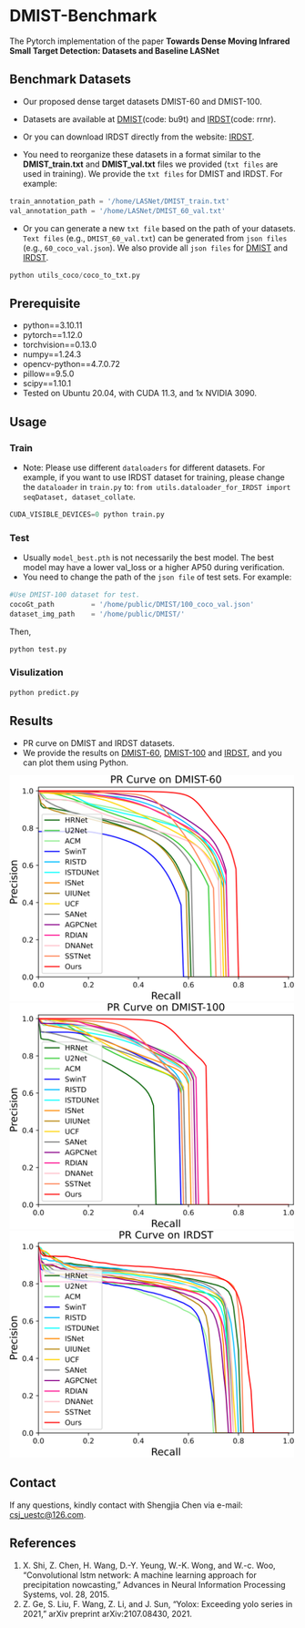 # DMIST-Benchmark

The Pytorch implementation of the paper **Towards Dense Moving Infrared Small Target Detection: Datasets and Baseline LASNet**


## Benchmark Datasets
- Our proposed dense target datasets DMIST-60 and DMIST-100.
- Datasets are available at [DMIST](https://pan.baidu.com/s/1nKzesU9Glv67qdMosmqyMQ?pwd=bu9t)(code: bu9t) and [IRDST](https://pan.baidu.com/s/1igjIT30uqfCKjLbmsMfoFw?pwd=rrnr)(code: rrnr).
- Or you can download IRDST directly from the website: [IRDST](https://xzbai.buaa.edu.cn/datasets.html). 

- You need to reorganize these datasets in a format similar to the **DMIST_train.txt** and **DMIST_val.txt** files we provided (`txt files` are used in training).  We provide the `txt files` for DMIST and IRDST.
For example:
```python
train_annotation_path = '/home/LASNet/DMIST_train.txt'
val_annotation_path = '/home/LASNet/DMIST_60_val.txt'
```
- Or you can generate a new `txt file` based on the path of your datasets. `Text files` (e.g., `DMIST_60_val.txt`) can be generated from `json files` (e.g., `60_coco_val.json`). We also provide all `json files` for [DMIST](https://pan.baidu.com/s/1nKzesU9Glv67qdMosmqyMQ?pwd=bu9t) and [IRDST](https://pan.baidu.com/s/1igjIT30uqfCKjLbmsMfoFw?pwd=rrnr).

``` python 
python utils_coco/coco_to_txt.py
```


## Prerequisite

* python==3.10.11
* pytorch==1.12.0
* torchvision==0.13.0
* numpy==1.24.3
* opencv-python==4.7.0.72
* pillow==9.5.0
* scipy==1.10.1
* Tested on Ubuntu 20.04, with CUDA 11.3, and 1x NVIDIA 3090.


## Usage

### Train
- Note: Please use different `dataloaders` for different datasets. For example, if you want to use IRDST dataset for training, please change the `dataloader` in `train.py` to: `from utils.dataloader_for_IRDST import seqDataset, dataset_collate`.
```python
CUDA_VISIBLE_DEVICES=0 python train.py
```

### Test
- Usually `model_best.pth` is not necessarily the best model. The best model may have a lower val_loss or a higher AP50 during verification.
- You need to change the path of the `json file` of test sets. For example:
```python
#Use DMIST-100 dataset for test.
cocoGt_path         = '/home/public/DMIST/100_coco_val.json'
dataset_img_path    = '/home/public/DMIST/'
```
Then, 
```python
python test.py
```

### Visulization
```python
python predict.py
```

## Results

- PR curve on DMIST and IRDST datasets.
- We provide the results on [DMIST-60](./results/DMIST-60),  [DMIST-100](./results/DMIST-100) and [IRDST](./results/IRDST), and you can plot them using Python.

<img src="/readme/PR1.png" width="500px">
<img src="/readme/PR2.png" width="500px">
<img src="/readme/PR3.png" width="500px">

## Contact
If any questions, kindly contact with Shengjia Chen via e-mail: csj_uestc@126.com.

## References
1. X. Shi, Z. Chen, H. Wang, D.-Y. Yeung, W.-K. Wong, and W.-c. Woo, “Convolutional lstm network: A machine learning approach for precipitation nowcasting,” Advances in Neural Information Processing Systems, vol. 28, 2015.
2. Z. Ge, S. Liu, F. Wang, Z. Li, and J. Sun, “Yolox: Exceeding yolo series in 2021,” arXiv preprint arXiv:2107.08430, 2021.





